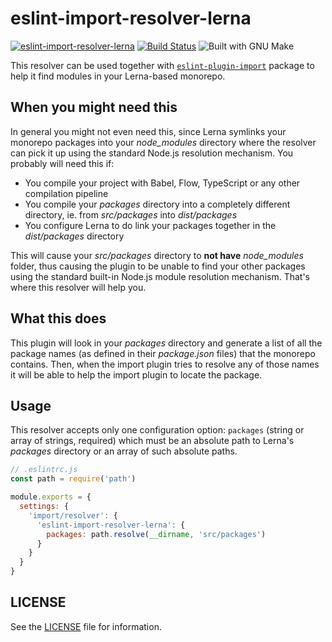 # eslint-import-resolver-lerna

[![eslint-import-resolver-lerna][npm-version]][npm-home]
[![Build Status][travis-badge]][travis-home]
![Built with GNU Make][make-badge]

This resolver can be used together with [`eslint-plugin-import`][eslint-plugin-import-home] package to help it find modules in your Lerna-based monorepo.

## When you might need this

In general you might not even need this, since Lerna symlinks your monorepo packages into your _node_modules_ directory where the resolver can pick it up using the standard Node.js resolution mechanism. You probably will need this if:

- You compile your project with Babel, Flow, TypeScript or any other compilation pipeline
- You compile your _packages_ directory into a completely different directory, ie. from _src/packages_ into _dist/packages_
- You configure Lerna to do link your packages together in the _dist/packages_ directory

This will cause your _src/packages_ directory to **not have** _node_modules_ folder, thus causing the plugin to be unable to find your other packages using the standard built-in Node.js module resolution mechanism. That's where this resolver will help you.

## What this does

This plugin will look in your _packages_ directory and generate a list of all the package names (as defined in their _package.json_ files) that the monorepo contains. Then, when the import plugin tries to resolve any of those names it will be able to help the import plugin to locate the package.

## Usage

This resolver accepts only one configuration option: `packages` (string or array of strings, required) which must be an absolute path to Lerna's _packages_ directory or an array of such absolute paths.

```js
// .eslintrc.js
const path = require('path')

module.exports = {
  settings: {
    'import/resolver': {
      'eslint-import-resolver-lerna': {
        packages: path.resolve(__dirname, 'src/packages')
      }
    }
  }
}
```

## LICENSE

See the [LICENSE](LICENSE) file for information.

[eslint-plugin-import-home]: https://github.com/benmosher/eslint-plugin-import
[npm-home]: https://www.npmjs.com/package/eslint-import-resolver-lerna
[npm-version]: https://img.shields.io/npm/v/eslint-import-resolver-lerna.svg?style=flat-square
[travis-badge]: https://img.shields.io/travis/Dreamscapes/eslint-import-resolver-lerna.svg?style=flat-square
[travis-home]: https://travis-ci.org/Dreamscapes/eslint-import-resolver-lerna
[make-badge]: https://img.shields.io/badge/Built%20with-GNU%20Make-brightgreen.svg?style=flat-square
